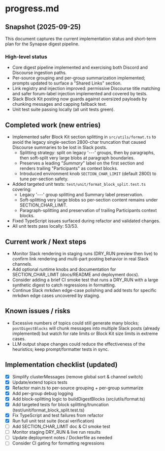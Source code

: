 # progress.md

## Snapshot (2025-09-25)
This document captures the current implementation status and short-term plan for the Synapse digest pipeline.

### High-level status
- Core digest pipeline implemented and exercising both Discord and Discourse ingestion paths.
- Per-source grouping and per-group summarization implemented; prompts updated to surface a "Shared Links" section.
- Link registry and injection improved: permissive Discourse title matching and safer forum-label injection implemented and covered by tests.
- Slack Block Kit posting now guards against oversized payloads by chunking messages and capping fallback text.
- Unit test suite passing locally (all unit tests green).

## Completed work (new entries)
- Implemented safer Block Kit section splitting in `src/utils/format.ts` to avoid the legacy single-section 2800-char truncation that caused Discourse summaries to be lost in Slack posts.
  - Splitting strategy: split on legacy '---' groups, then by paragraphs, then soft-split very large blobs at paragraph boundaries.
  - Preserves a leading "*Summary*" label on the first section and renders trailing "Participants" as context blocks.
  - Introduced environment knob `SECTION_CHAR_LIMIT` (default 2800) to tune per-section safety.
- Added targeted unit tests: `test/unit/format_block_split.test.ts` covering:
  - Legacy '---' group splitting and Summary label preservation.
  - Soft-splitting very large blobs so per-section content remains under SECTION_CHAR_LIMIT.
  - Paragraph-splitting and preservation of trailing Participants context blocks.
- Fixed TypeScript issues surfaced during refactor and validated changes.
- All unit tests pass locally: 53/53.

## Current work / Next steps
- Monitor Slack rendering in staging runs (DRY_RUN preview then live) to confirm link rendering and multi-part posting behavior in real Slack channels.
- Add optional runtime knobs and documentation for SECTION_CHAR_LIMIT (docs/README and deployment docs).
- Consider adding a brief CI smoke test that runs a DRY_RUN with a large synthetic digest to catch regressions in formatting.
- Continue Slack mrkdwn edge-case polishing and add tests for specific mrkdwn edge cases uncovered by staging.

## Known issues / risks
- Excessive numbers of topics could still generate many blocks; `postDigestBlocks` will chunk messages into multiple Slack posts (already implemented) but watch for rate limits or Block Kit size limits in extreme cases.
- LLM output shape changes could reduce the effectiveness of the heuristics; keep prompt/formatter tests in sync.

## Implementation checklist (updated)
- [x] Simplify clusterMessages (remove global sort & channel switch)
- [x] Update/extend topics tests
- [x] Refactor main.ts to per-source grouping + per-group summarize
- [x] Add per-group debug logging
- [x] Add block-splitting logic to buildDigestBlocks (src/utils/format.ts)
- [x] Add targeted tests for block splitting/truncation (test/unit/format_block_split.test.ts)
- [x] Fix TypeScript and test failures from refactor
- [x] Run full unit test suite (local verification)
- [ ] Add SECTION_CHAR_LIMIT doc & CI smoke test
- [ ] Monitor staging DRY_RUN & live run results
- [ ] Update deployment notes / Dockerfile as needed
- [ ] Consider CI gating for formatting regressions
